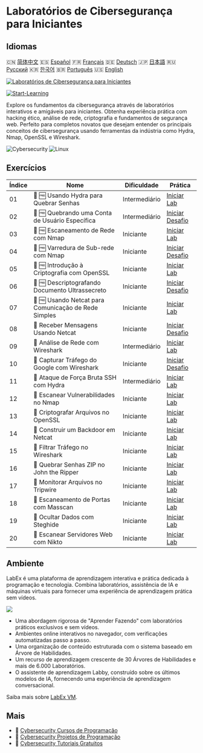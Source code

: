 # Laboratórios de Cibersegurança para Iniciantes

## Idiomas

🇨🇳 [简体中文](README_zh.md) 🇪🇸 [Español](README_es.md) 🇫🇷 [Français](README_fr.md) 🇩🇪 [Deutsch](README_de.md) 🇯🇵 [日本語](README_ja.md) 🇷🇺 [Русский](README_ru.md) 🇰🇷 [한국어](README_ko.md) 🇧🇷 [Português](README_pt.md) 🇺🇸 [English](README.md) 

[![Laboratórios de Cibersegurança para Iniciantes](https://cover-creator.labex.io/cybersecurity-labs-for-beginners.png?lang=pt)](https://labex.io/pt/courses/cybersecurity-labs-for-beginners)

[![Start-Learning](https://img.shields.io/badge/Start-Learning-whitesmoke?style=for-the-badge)](https://labex.io/pt/courses/cybersecurity-labs-for-beginners)

Explore os fundamentos da cibersegurança através de laboratórios interativos e amigáveis para iniciantes. Obtenha experiência prática com hacking ético, análise de rede, criptografia e fundamentos de segurança web. Perfeito para completos novatos que desejam entender os principais conceitos de cibersegurança usando ferramentas da indústria como Hydra, Nmap, OpenSSL e Wireshark.

![Cybersecurity](https://img.shields.io/badge/Cybersecurity-whitesmoke?style=for-the-badge&logo=cybersecurity)
![Linux](https://img.shields.io/badge/Linux-whitesmoke?style=for-the-badge&logo=linux)


## Exercícios

|   Índice | Nome                                                 | Dificuldade   | Prática                                                                                                                            |
|----------|------------------------------------------------------|---------------|------------------------------------------------------------------------------------------------------------------------------------|
|       01 | 📖 🆓 Usando Hydra para Quebrar Senhas               | Intermediário | <a target='_blank' href='https://labex.io/pt/tutorials/linux-using-hydra-to-crack-passwords-415960'>Iniciar Lab</a>                |
|       02 | 🎯 🆓 Quebrando uma Conta de Usuário Específica      | Intermediário | <a target='_blank' href='https://labex.io/pt/tutorials/linux-cracking-a-specific-user-account-415951'>Iniciar Desafio</a>          |
|       03 | 📖 🆓 Escaneamento de Rede com Nmap                  | Iniciante     | <a target='_blank' href='https://labex.io/pt/tutorials/nmap-network-scanning-with-nmap-415959'>Iniciar Lab</a>                     |
|       04 | 🎯 🆓 Varredura de Sub-rede com Nmap                 | Iniciante     | <a target='_blank' href='https://labex.io/pt/tutorials/nmap-scanning-subnet-with-nmap-415954'>Iniciar Desafio</a>                  |
|       05 | 📖 🆓 Introdução à Criptografia com OpenSSL          | Iniciante     | <a target='_blank' href='https://labex.io/pt/tutorials/linux-introduction-to-encryption-with-openssl-415957'>Iniciar Lab</a>       |
|       06 | 🎯 🆓 Descriptografando Documento Ultrassecreto      | Iniciante     | <a target='_blank' href='https://labex.io/pt/tutorials/linux-decrypting-top-secret-document-415952'>Iniciar Desafio</a>            |
|       07 | 📖 🆓 Usando Netcat para Comunicação de Rede Simples | Iniciante     | <a target='_blank' href='https://labex.io/pt/tutorials/linux-using-netcat-for-simple-network-communication-415961'>Iniciar Lab</a> |
|       08 | 🎯  Receber Mensagens Usando Netcat                  | Iniciante     | <a target='_blank' href='https://labex.io/pt/tutorials/linux-receive-messages-using-netcat-415953'>Iniciar Desafio</a>             |
|       09 | 📖  Análise de Rede com Wireshark                    | Intermediário | <a target='_blank' href='https://labex.io/pt/tutorials/wireshark-network-analysis-with-wireshark-415958'>Iniciar Lab</a>           |
|       10 | 🎯  Capturar Tráfego do Google com Wireshark         | Iniciante     | <a target='_blank' href='https://labex.io/pt/tutorials/wireshark-capture-google-traffic-with-wireshark-415948'>Iniciar Desafio</a> |
|       11 | 📖  Ataque de Força Bruta SSH com Hydra              | Intermediário | <a target='_blank' href='https://labex.io/pt/tutorials/hydra-brute-force-ssh-in-hydra-549926'>Iniciar Lab</a>                      |
|       12 | 📖  Escanear Vulnerabilidades no Nmap                | Iniciante     | <a target='_blank' href='https://labex.io/pt/tutorials/nmap-scan-vulnerabilities-in-nmap-549947'>Iniciar Lab</a>                   |
|       13 | 📖  Criptografar Arquivos no OpenSSL                 | Iniciante     | <a target='_blank' href='https://labex.io/pt/tutorials/linux-encrypt-files-in-openssl-549935'>Iniciar Lab</a>                      |
|       14 | 📖  Construir um Backdoor em Netcat                  | Iniciante     | <a target='_blank' href='https://labex.io/pt/tutorials/linux-build-a-backdoor-in-netcat-549927'>Iniciar Lab</a>                    |
|       15 | 📖  Filtrar Tráfego no Wireshark                     | Iniciante     | <a target='_blank' href='https://labex.io/pt/tutorials/wireshark-filter-traffic-in-wireshark-549939'>Iniciar Lab</a>               |
|       16 | 📖  Quebrar Senhas ZIP no John the Ripper            | Iniciante     | <a target='_blank' href='https://labex.io/pt/tutorials/hydra-crack-zip-passwords-in-john-the-ripper-549930'>Iniciar Lab</a>        |
|       17 | 📖  Monitorar Arquivos no Tripwire                   | Iniciante     | <a target='_blank' href='https://labex.io/pt/tutorials/monitor-files-in-tripwire-549943'>Iniciar Lab</a>                           |
|       18 | 📖  Escaneamento de Portas com Masscan               | Iniciante     | <a target='_blank' href='https://labex.io/pt/tutorials/nmap-scan-ports-with-masscan-549946'>Iniciar Lab</a>                        |
|       19 | 📖  Ocultar Dados com Steghide                       | Iniciante     | <a target='_blank' href='https://labex.io/pt/tutorials/hide-data-in-steghide-549941'>Iniciar Lab</a>                               |
|       20 | 📖  Escanear Servidores Web com Nikto                | Iniciante     | <a target='_blank' href='https://labex.io/pt/tutorials/nmap-scan-web-servers-in-nikto-549948'>Iniciar Lab</a>                      |

## Ambiente

LabEx é uma plataforma de aprendizagem interativa e prática dedicada à programação e tecnologia. Combina laboratórios, assistência de IA e máquinas virtuais para fornecer uma experiência de aprendizagem prática sem vídeos.

![](https://tutorial-screenshot.getvm.io/images/vm-1725247253.png)

- Uma abordagem rigorosa de "Aprender Fazendo" com laboratórios práticos exclusivos e sem vídeos.
- Ambientes online interativos no navegador, com verificações automatizadas passo a passo.
- Uma organização de conteúdo estruturada com o sistema baseado em Árvore de Habilidades.
- Um recurso de aprendizagem crescente de 30 Árvores de Habilidades e mais de 6.000 Laboratórios.
- O assistente de aprendizagem Labby, construído sobre os últimos modelos de IA, fornecendo uma experiência de aprendizagem conversacional.

Saiba mais sobre [LabEx VM](https://support.labex.io/using-labex/virtual-machine).

## Mais

- 🔗 [Cybersecurity Cursos de Programação](https://github.com/labex-labs/awesome-programming-courses)
- 🔗 [Cybersecurity Projetos de Programação](https://github.com/labex-labs/awesome-programming-projects)
- 🔗 [Cybersecurity Tutoriais Gratuitos](https://github.com/labex-labs/cybersecurity-free-tutorials)

